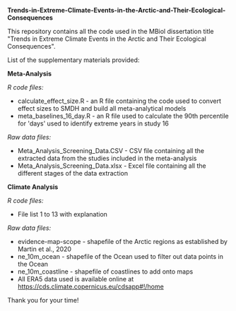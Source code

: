 **Trends-in-Extreme-Climate-Events-in-the-Arctic-and-Their-Ecological-Consequences**

This repository contains all the code used in the MBiol dissertation title "Trends in Extreme Climate Events in the Arctic and Their Ecological Consequences".

List of the supplementary materials provided:

**Meta-Analysis**

*R code files:*
- calculate_effect_size.R - an R file containing the code used to convert effect sizes to SMDH and build all meta-analytical models
- meta_baselines_16_day.R - an R file used to calculate the 90th percentile for 'days' used to identify extreme years in study 16

*Raw data files:*
- Meta_Analysis_Screening_Data.CSV - CSV file containing all the extracted data from the studies included in the meta-analysis
- Meta_Analysis_Screening_Data.xlsx - Excel file containing all the different stages of the data extraction

**Climate Analysis**

*R code files:*
- File list 1 to 13 with explanation

*Raw data files:*
- evidence-map-scope - shapefile of the Arctic regions as established by Martin et al., 2020
- ne_10m_ocean - shapefile of the Ocean used to filter out data points in the Ocean
- ne_10m_coastline - shapefile of coastlines to add onto maps
- All ERA5 data used is available online at https://cds.climate.copernicus.eu/cdsapp#!/home

Thank you for your time!

